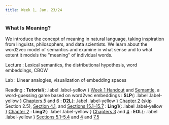```yaml
---
title: Week 1, Jan. 23/24
---
```


### What Is Meaning?

We introduce the concept of meaning in natural language, taking inspiration from linguists, philosophers, and data scientists. We learn about the word2vec model of semantics and examine in what sense and to what extent it models the "meaning" of individual words.

Lecture
: Lexical semantics, the distributional hypothesis, word embeddings, CBOW

Lab
: Linear analogies, visualization of embedding spaces

Reading
: **Tutorial**{: .label .label-yellow } [Week 1 Handout](https://drive.google.com/file/d/1cot4iIwgIrQjC8jGYbhM4SnnHSB2oaRQ/view?usp=drive_link) and [Semantle](https://semantle.com/), a word-guessing game based on word2vec embeddings
: **SLP**{: .label .label-yellow } [Chapters 5](https://web.stanford.edu/~jurafsky/slp3/5.pdf) and [6](https://web.stanford.edu/~jurafsky/slp3/6.pdf)
: **D2L**{: .label .label-yellow } [Chapter 2](https://d2l.ai/chapter_preliminaries/index.html) (skip Section 2.5), [Section 4.1](https://d2l.ai/chapter_linear-classification/softmax-regression.html), and [Sections 15.1–15.7](https://d2l.ai/chapter_natural-language-processing-pretraining/)
: **Ling1**{: .label .label-yellow } [Chapter 2](https://link.springer.com/chapter/10.1007/978-3-031-02150-3_2)
: **Ling2**{: .label .label-yellow } [Chapters 3](https://link.springer.com/chapter/10.1007/978-3-031-02172-5_3) and [4](https://link.springer.com/chapter/10.1007/978-3-031-02172-5_4)
: **EOL**{: .label .label-yellow } [Sections 5.1–5.4](https://ecampusontario.pressbooks.pub/essentialsoflinguistics2/part/chapter-5-morphology/) and [4](https://link.springer.com/chapter/10.1007/978-3-031-02172-5_4) and [7.5](https://ecampusontario.pressbooks.pub/essentialsoflinguistics2/chapter/7-5-lexical-meaning/)

<!--
Lecture
: [Slides](https://drive.google.com/file/d/1w6hHItHkn3R7QI1AiN9500J5cSRdOCTT/view?usp=share_link), 
[Zoom Recording](https://nyu.zoom.us/rec/share/6CGMe6KzGdXMsh2vN0_0o8pAi3inExMjoA38xgWQEI8RYR1BdEKzGrnu9hnxFk8S.HQiIXcuZe6JCU0th?startTime=1674572102000)

Lab
: [Colab Notebook](https://colab.research.google.com/drive/1ehOgBO1iqIITO5T1w5SN5ExhPPs-nSrR?usp=sharing),
[Zoom Recording](https://nyu.zoom.us/rec/share/uoPqYrtBEgIO8ihJqpaat0xKCCGJ2yHYqVJw5ayYDsZFxdthEpfWzog2_Gxbcur-.77NL8dp_0H7QQl-L)
-->